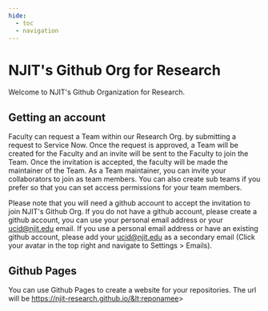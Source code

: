 ```yaml
---
hide:
  - toc
  - navigation
---
```


# NJIT's Github Org for Research

Welcome to NJIT's Github Organization for Research. 

## Getting an account

Faculty can request a Team within our Research Org. by submitting a request to Service Now. Once the request is approved, a Team will be created for the Faculty and an invite will be sent to the Faculty to join the Team. Once the invitation is accepted, the faculty will be made the maintainer of the Team. As a Team maintainer, you can invite your collaborators to join as team members. You can also create sub teams if you prefer so that you can set access permissions for your team members.

Please note that you will need a github account to accept the invitation to join NJIT's Github Org. If you do not have a github account, please create a github account, you can use your personal email address or your ucid@njit.edu email. If you use a personal email address or have an existing github account, please add your ucid@njit.edu as a secondary email (Click your avatar in the top right and navigate to Settings > Emails).


## Github Pages

You can use Github Pages to create a website for your repositories. The url will be https://njit-research.github.io/&lt;reponamee&gt;

  
